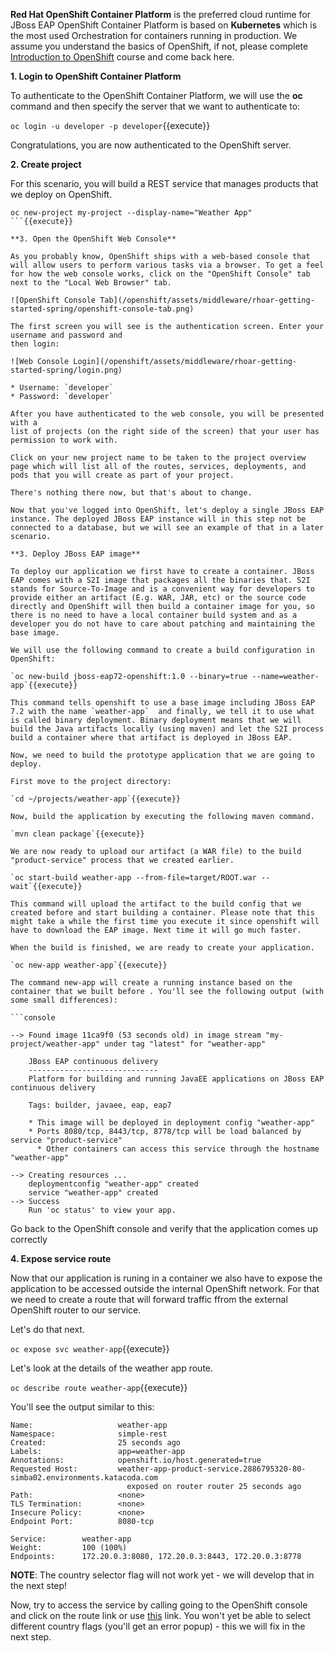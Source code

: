 **Red Hat OpenShift Container Platform** is the preferred cloud runtime for JBoss EAP
OpenShift Container Platform is based on **Kubernetes** which is the most used Orchestration for containers running in production. We assume you understand the basics of OpenShift, if not, please complete [Introduction to OpenShift]( https://learn.openshift.com/introduction/) course and come back here.

**1. Login to OpenShift Container Platform**

To authenticate to the OpenShift Container Platform, we will use the **oc** command and then specify the server that we
want to authenticate to:

```oc login -u developer -p developer```{{execute}}


Congratulations, you are now authenticated to the OpenShift server.


**2. Create project**

For this scenario, you will build a REST service that manages products that we deploy on OpenShift.

```
oc new-project my-project --display-name="Weather App"
```{{execute}}

**3. Open the OpenShift Web Console**

As you probably know, OpenShift ships with a web-based console that will allow users to perform various tasks via a browser. To get a feel for how the web console works, click on the "OpenShift Console" tab next to the "Local Web Browser" tab.

![OpenShift Console Tab](/openshift/assets/middleware/rhoar-getting-started-spring/openshift-console-tab.png)

The first screen you will see is the authentication screen. Enter your username and password and
then login:

![Web Console Login](/openshift/assets/middleware/rhoar-getting-started-spring/login.png)

* Username: `developer`
* Password: `developer`

After you have authenticated to the web console, you will be presented with a
list of projects (on the right side of the screen) that your user has permission to work with.

Click on your new project name to be taken to the project overview page which will list all of the routes, services, deployments, and pods that you will create as part of your project.

There's nothing there now, but that's about to change.

Now that you've logged into OpenShift, let's deploy a single JBoss EAP instance. The deployed JBoss EAP instance will in this step not be connected to a database, but we will see an example of that in a later scenario. 

**3. Deploy JBoss EAP image**

To deploy our application we first have to create a container. JBoss EAP comes with a S2I image that packages all the binaries that. S2I stands for Source-To-Image and is a convenient way for developers to provide either an artifact (E.g. WAR, JAR, etc) or the source code directly and OpenShift will then build a container image for you, so there is no need to have a local container build system and as a developer you do not have to care about patching and maintaining the base image. 

We will use the following command to create a build configuration in OpenShift:

`oc new-build jboss-eap72-openshift:1.0 --binary=true --name=weather-app`{{execute}}

This command tells openshift to use a base image including JBoss EAP 7.2 with the name `weather-app`  and finally, we tell it to use what is called binary deployment. Binary deployment means that we will build the Java artifacts locally (using maven) and let the S2I process build a container where that artifact is deployed in JBoss EAP.

Now, we need to build the prototype application that we are going to deploy.

First move to the project directory:

`cd ~/projects/weather-app`{{execute}}

Now, build the application by executing the following maven command.

`mvn clean package`{{execute}}

We are now ready to upload our artifact (a WAR file) to the build "product-service" process that we created earlier.

`oc start-build weather-app --from-file=target/ROOT.war --wait`{{execute}}

This command will upload the artifact to the build config that we created before and start building a container. Please note that this might take a while the first time you execute it since openshift will have to download the EAP image. Next time it will go much faster.

When the build is finished, we are ready to create your application.

`oc new-app weather-app`{{execute}}

The command new-app will create a running instance based on the container that we built before . You'll see the following output (with some small differences):

```console

--> Found image 11ca9f0 (53 seconds old) in image stream "my-project/weather-app" under tag "latest" for "weather-app"

    JBoss EAP continuous delivery
    -----------------------------
    Platform for building and running JavaEE applications on JBoss EAP continuous delivery

    Tags: builder, javaee, eap, eap7

    * This image will be deployed in deployment config "weather-app"
    * Ports 8080/tcp, 8443/tcp, 8778/tcp will be load balanced by service "product-service"
      * Other containers can access this service through the hostname "weather-app"

--> Creating resources ...
    deploymentconfig "weather-app" created
    service "weather-app" created
--> Success
    Run 'oc status' to view your app.
```

Go back to the OpenShift console and verify that the application comes up correctly

**4. Expose service route**

Now that our application is runing in a container we also have to expose the application to be accessed outside the internal OpenShift network. For that we need to create a route that will forward traffic ffrom the external OpenShift router to our service.

Let's do that next.

```oc expose svc weather-app```{{execute}}

Let's look at the details of the weather app route.

```oc describe route weather-app```{{execute}}

You'll see the output similar to this:

```console
Name:                   weather-app
Namespace:              simple-rest
Created:                25 seconds ago
Labels:                 app=weather-app
Annotations:            openshift.io/host.generated=true
Requested Host:         weather-app-product-service.2886795320-80-simba02.environments.katacoda.com
                          exposed on router router 25 seconds ago
Path:                   <none>
TLS Termination:        <none>
Insecure Policy:        <none>
Endpoint Port:          8080-tcp

Service:        weather-app
Weight:         100 (100%)
Endpoints:      172.20.0.3:8080, 172.20.0.3:8443, 172.20.0.3:8778
```

**NOTE**: The country selector flag will not work yet - we will develop that in the next step!

Now, try to access the service by calling going to the OpenShift console and click on the route link or use [this](http://weather-app-my-project.[[HOST_SUBDOMAIN]]-80-[[KATACODA_HOST]].environments.katacoda.com/) link. You won't yet be able to select different country flags (you'll get an error popup) - this we will fix in the next step.
